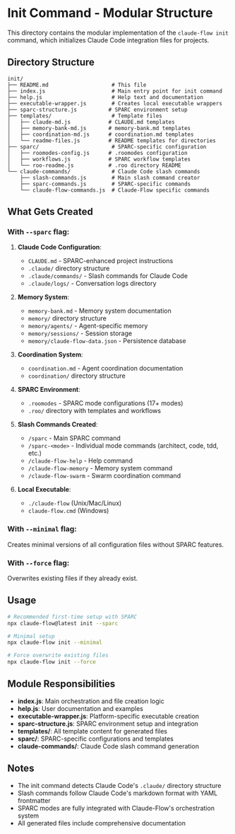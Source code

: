 # Init Command - Modular Structure

This directory contains the modular implementation of the `claude-flow init` command, which initializes Claude Code integration files for projects.

## Directory Structure

```
init/
├── README.md                    # This file
├── index.js                     # Main entry point for init command
├── help.js                      # Help text and documentation
├── executable-wrapper.js        # Creates local executable wrappers
├── sparc-structure.js          # SPARC environment setup
├── templates/                   # Template files
│   ├── claude-md.js            # CLAUDE.md templates
│   ├── memory-bank-md.js       # memory-bank.md templates
│   ├── coordination-md.js      # coordination.md templates
│   └── readme-files.js         # README templates for directories
├── sparc/                       # SPARC-specific configuration
│   ├── roomodes-config.js      # .roomodes configuration
│   ├── workflows.js            # SPARC workflow templates
│   └── roo-readme.js           # .roo directory README
└── claude-commands/             # Claude Code slash commands
    ├── slash-commands.js        # Main slash command creator
    ├── sparc-commands.js        # SPARC-specific commands
    └── claude-flow-commands.js  # Claude-Flow specific commands
```

## What Gets Created

### With `--sparc` flag:

1. **Claude Code Configuration**:
   - `CLAUDE.md` - SPARC-enhanced project instructions
   - `.claude/` directory structure
   - `.claude/commands/` - Slash commands for Claude Code
   - `.claude/logs/` - Conversation logs directory

2. **Memory System**:
   - `memory-bank.md` - Memory system documentation
   - `memory/` directory structure
   - `memory/agents/` - Agent-specific memory
   - `memory/sessions/` - Session storage
   - `memory/claude-flow-data.json` - Persistence database

3. **Coordination System**:
   - `coordination.md` - Agent coordination documentation
   - `coordination/` directory structure

4. **SPARC Environment**:
   - `.roomodes` - SPARC mode configurations (17+ modes)
   - `.roo/` directory with templates and workflows

5. **Slash Commands Created**:
   - `/sparc` - Main SPARC command
   - `/sparc-<mode>` - Individual mode commands (architect, code, tdd, etc.)
   - `/claude-flow-help` - Help command
   - `/claude-flow-memory` - Memory system command
   - `/claude-flow-swarm` - Swarm coordination command

6. **Local Executable**:
   - `./claude-flow` (Unix/Mac/Linux)
   - `claude-flow.cmd` (Windows)

### With `--minimal` flag:
Creates minimal versions of all configuration files without SPARC features.

### With `--force` flag:
Overwrites existing files if they already exist.

## Usage

```bash
# Recommended first-time setup with SPARC
npx claude-flow@latest init --sparc

# Minimal setup
npx claude-flow init --minimal

# Force overwrite existing files
npx claude-flow init --force
```

## Module Responsibilities

- **index.js**: Main orchestration and file creation logic
- **help.js**: User documentation and examples
- **executable-wrapper.js**: Platform-specific executable creation
- **sparc-structure.js**: SPARC environment setup and integration
- **templates/**: All template content for generated files
- **sparc/**: SPARC-specific configurations and templates
- **claude-commands/**: Claude Code slash command generation

## Notes

- The init command detects Claude Code's `.claude/` directory structure
- Slash commands follow Claude Code's markdown format with YAML frontmatter
- SPARC modes are fully integrated with Claude-Flow's orchestration system
- All generated files include comprehensive documentation
